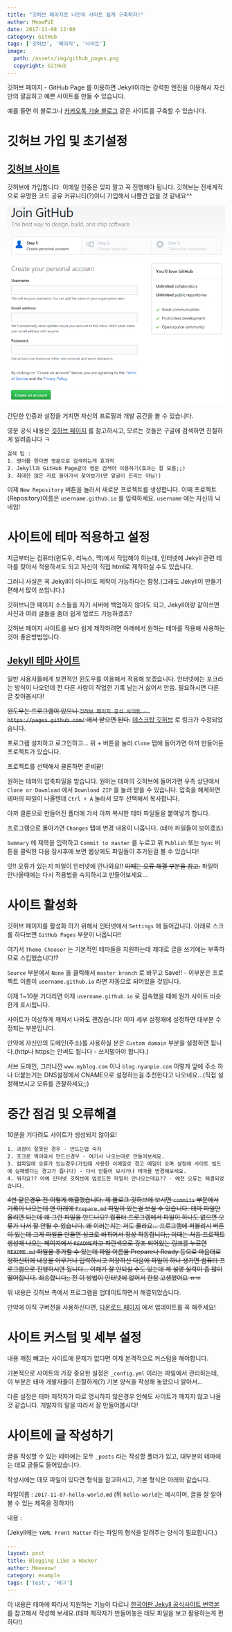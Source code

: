 ```yaml
---
title: "깃허브 페이지로 나만의 사이트 쉽게 구축하자!"
author: MeowPiE
date: 2017-11-08 12:00
category: GitHub
tags: ['깃허브', '페이지', '사이트']
image:
  path: /assets/img/github_pages.png
  copyright: GitHub
---
```


깃허브 페이지 - GitHub Page 를 이용하면 Jekyll이라는 강력한 엔진을 이용해서 자신만의 깔끔하고 예쁜 사이트를 만들 수 있습니다.

예를 들면 이 블로그나 [카카오톡 기술 블로그](http://tech.kakao.com/) 같은 사이트를 구축할 수 있습니다.

# 깃허브 가입 및 초기설정

## [깃허브 사이트](https://github.com/)

깃허브에 가입합니다. 이메일 인증은 잊지 말고 꼭 진행해야 됩니다. 깃허브는 전세계적으로 유명한 코드 공유 커뮤니티(?)이니 가입해서 나쁠건 없을 것 같네요^^

![가입창](/assets/img/2017-11-08-create-github-page/github_signup.png)

간단한 인증과 설정을 거치면 자신의 프로필과 개발 공간을 볼 수 있습니다.

영문 공식 내용은 [깃허브 페이지](https://pages.github.com/) 를 참고하시고, 모르는 것들은 구글에 검색하면 친절하게 알려줍니다 ㅋ

```text
검색 팁 :
1. 영어를 한다면 영문으로 검색하는게 효과적
2. Jekyll과 GitHub Page같이 영문 검색어 이용하기(효과는 잘 모름;;)
3. 최대한 많은 자료 들어가서 찾아보기(맨 앞글이 진리는 아님!)
```

이제 `New Repository` 버튼을 눌러서 새로운 프로젝트를 생성합니다. 이때 프로젝트(Repository)이름은 `username.github.io` 를 입력하세요. `username` 에는 자신의 닉네임!

# 사이트에 테마 적용하고 설정

지금부터는 컴퓨터(윈도우, 리눅스, 맥)에서 작업해야 하는데, 인터넷에 Jekyll 관련 테마를 찾아서 적용하셔도 되고 자신이 직접 html로 제작하실 수도 있습니다.

그러니 사실은 꼭 Jekyll이 아니여도 제작이 가능하다는 함정.(그래도 Jekyll이 만들기 편해서 많이 쓰입니다.)

깃허브니깐 페이지 소스들을 자기 서버에 백업하지 않아도 되고, Jekyll이랑 같이쓰면 사진과 여러 글들을 좀더 쉽게 업로드 가능하겠죠?

깃허브 페이지 사이트를 보다 쉽게 제작하려면 아래에서 원하는 테마를 적용해 사용하는것이 좋은방법입니다.

## [Jekyll 테마 사이트](http://jekyllthemes.org/)

일반 사용자들에게 보편적인 윈도우를 이용해서 적용해 보겠습니다. 인터넷에는 포크라는 방식이 나오던데 전 다른 사람이 작업한 기록 남는거 싫어서 안씀. 필요하시면 다른 글 찾아봅시다!

~~윈도우는 프로그램이 있으니 `깃허브 페이지 공식 사이트 - https://pages.github.com/` 에서 받으면 된다.~~ [데스크탑 깃허브](https://desktop.github.com/) 로 링크가 수정되었습니다.

프로그램 설치하고 로그인하고... 위 + 버튼을 눌러 `Clone` 탭에 들어가면 아까 만들어둔 프로젝트가 있습니다.

프로젝트를 선택해서 클론하면 준비끝!

원하는 테마의 압축파일을 받습니다. 원하는 테마의 깃허브에 들어가면 우측 상단에서 `Clone or Download` 에서 `Download ZIP` 을 눌러 받을 수 있습니다. 압축을 해제하면 테마의 파일이 나올텐데 `Ctrl + A` 눌러서 모두 선택해서 복사합니다.

아까 클론으로 만들어진 폴더에 가서 아까 복사한 테마 파일들을 붙여넣기 합니다.

프로그램으로 돌아가면 `Changes` 탭에 변경 내용이 나옵니다. (테마 파일들이 보이겠죠)

`Summary` 에 제목을 입력하고 `Commit to master` 를 누르고 위 `Publish` 또는 `Sync` 버튼을 클릭한 다음 잠시후에 보면 웹상에도 파일들이 추가된걸 볼 수 있습니다!

앗!! 오류가 있는지 파일이 인터넷에 안나와요!! ~~이때는 오류 해결 부분을 참고.~~ 파일이 안나올때에는 다시 적용법을 숙지하시고 만들어보세요...

# 사이트 활성화

깃허브 페이지를 활성화 하기 위해서 인터넷에서 `Settings` 에 들어갑니다. 아래로 스크롤 하다보면 `GitHub Pages` 부분이 나옵니다!!

여기서 `Theme Chooser` 는 기본적인 테마들을 지원하는데 제대로 글을 쓰기에는 부족하므로 스킵했습니다!?

`Source` 부분에서 `None` 을 클릭해서 `master branch` 로 바꾸고 Save!! - 이부분은 프로젝트 이름이 `username.github.io` 라면 자동으로 되어있을 것입니다.

이제 1~10분 기다리면 이제 `username.github.io` 로 접속했을 때에 뭔가 사이트 비슷한게 표시됩니다.

사이트가 이상하게 깨져서 나와도 괜찮습니다! 이따 세부 설정때에 설정하면 대부분 수정되는 부분입니다.

만약에 자신만의 도메인(주소)를 사용하실 분은 `Custom domain` 부분을 설정하면 됩니다.(http나 https는 안써도 됩니다 - 쓰지말아야 합니다.)

서브 도메인, 그러니깐 `www.myblog.com` 이나 `blog.nyanpie.com` 이렇게 앞에 주소 하나 더붙는거는 DNS설정에서 CNAME으로 설정하는걸 추천한다고 나오네요...(직접 설정해보시고 오류를 관찰하세요;;)

# 중간 점검 및 오류해결

10분을 기다려도 사이트가 생성되지 않아요!

```text
1. 과정이 잘못된 경우 - 만드는법 숙지
2. 포크로 찍어와서 만드신경우 - 여기서 나오는대로 만들어보세요.
3. 컴파일에 오류가 있는경우(가입떄 사용한 이메일로 경고 메일이 오며 설정에 사이트 빌드에 실패했다는 경고가 뜹니다) - 다시 만들어 보시거나 테마를 변경해보세요.
4. 뭐지요?? 아예 인터넷 깃허브에 업로드한 파일이 안나오는데요?? - 예전 오류는 해결되었습니다.
```

~~4번 같은경우 전 이렇게 해결했습니다. 제 블로그 깃허브에 보시면 `commits` 부분에서 기록이 나오는데 맨 아래에 `Prepare.md` 파일이 있는걸 보실 수 있습니다. 테마 파일만 올리면 되는데 왜 그런 파일을 만드나요? 컴퓨터 프로그램에서 파일이 하나도 없으면 오류가 나서 잘 안될 수 있습니다. 왜 이러는지는 저도 몰라요... 프로그램에 퍼블리시 버튼이 있는데 그게 파일을 만들면 싱크로 바뀌어서 정상 작동합니다;; 이때는 처음 프로젝트 생성때 나오는 페이지에서 `README`라고 파란색으로 강조 되어있는 링크를 누르면 `README.md` 파일을 추가할 수 있는데 파일 이름을 Prepare나 Ready 등으로 마음대로 정하신뒤에 내용을 아무거나 입력하시고 저장하신 다음에 파일이 하나 생기면 컴퓨터 프로그램으로 진행하시면 됩니다... 이해가 잘 안되실 수도 있는데 제 설명 실력이 좀 많이 떨어집니다. 죄송합니다;; 전 이 방법이 인터넷에 없어서 한참 고생했어요 ㅠㅠ~~

위 내용은 깃허브 측에서 프로그램을 업데이트하면서 해결되었습니다.

만약에 아직 구버전을 사용하신다면, [다운로드 페이지](https://desktop.github.com/) 에서 업데이트를 꼭 해주세요!

# 사이트 커스텀 및 세부 설정

내용 깨짐 빼고는 사이트에 문제가 없다면 이제 본격적으로 커스텀을 해야합니다.

기본적으로 사이트의 가장 중요한 설정은 `_config.yml` 이라는 파일에서 관리하는데, 이 부분은 테마 개발자들이 친절하게(?) 기본 양식을 작성해 놓았으니 알아서...

다른 설정은 테마 제작자가 따로 명시하지 않은경우 안해도 사이트가 깨지지 않고 나올 것 같습니다. 개발자의 말을 따라서 잘 만들어봅시다!

# 사이트에 글 작성하기

글을 작성할 수 있는 테마에는 모두 `_posts` 라는 작성할 폴더가 있고, 대부분의 테마에는 데모 글들도 들어있습니다.

작성시에는 데모 파일이 있다면 형식을 참고하시고, 기본 형식은 아래와 같습니다.

파일이름 : `2017-11-07-hello-world.md` (뒤 `hello-world`는 예시이며, 글을 잘 알아볼 수 있는 제목을 정하자!)

내용 :

(Jekyll에는 `YAML Front Matter` 라는 파일의 형식을 알려주는 양식이 필요합니다.)

```yaml
---
layout: post
title: Blogging Like a Hacker
author: Meeeeow!
category: example
tags: ['test', '태그']
---
```

이 내용은 테마에 따라서 지원하는 기능이 다르니 [한국어판 Jekyll 공식사이트 번역본](http://jekyllrb-ko.github.io/docs/posts/) 를 참고해서 작성해 보세요.(테마 제작자가 만들어놓은 데모 파일을 보고 활용하는게 편하다!)
